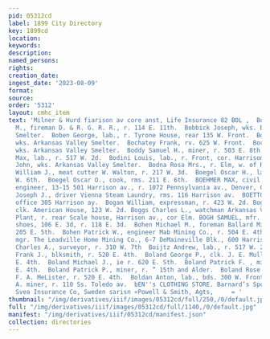```yaml
---
pid: 05312cd
label: 1899 City Directory
key: 1899cd
location: 
keywords: 
description: 
named_persons: 
rights: 
creation_date: 
ingest_date: '2023-08-09'
format: 
source: 
order: '5312'
layout: cmhc_item
text: 'Milner & Hurd fiarison av core anst, Life Insurance 82 BOL ,  Boardman Frank
  M., fireman D. & R. G. R. R., r. 114 E. 11th.  Bobbick Joseph, wks. Bi-Metallic
  Smelter.  Boben George, lab., r. Tyrone House, rear 135 W. Front.  Bochatey Edward,
  wks. Arkansas Valley Smelter.  Bochatey Frank, rv. 625 W. Front.  Bochatey Louis,
  wks. Arkansas Valley Smelter.  Boddy Samuel H., miner, r. 503 E. 8th.  Bodewenutz
  Max, lab., r. 517 W. 2d.  Bodini Louis, lab., r. Front, cor. Harrison av.  Bodner
  John, wks. Arkansas Valley Smelter.  Bodna Rosa Mrs., r. Elm, w. of R. R. crossing.  Bodno
  William J., meat cutter W. Walton, r. 217 W. 3d.  Boegel Oscar H., lab., r. 215
  W. 6th.  Boegel Oscar O., cook, rms. 211 E. 6th.  BOEHMER MAX, civil and mining
  engineer, 13-15 501 Harrison av., r. 1072 Pennsylvania av., Denver, Colo.  Boersting
  Joseph J., driver Vienna Steam Laundry, rms. 116 Harrison av.  BOETTCHER CHARLES,
  office 305 Harrison ay.  Bogan William, expressman, r. 423 W. 2d. Bogard Bernard,
  clk. American House, 123 W. 2d. Boggs Charles L., watchman Arkansas Val. Smelting
  Plant, r. rear Scale house, Harrison av., cor Elm. BOGH SAMUEL, mfr. of boots and
  shoes, 106 E. 3d, r. 118 E. 3d.  Bohen Michael M., foreman Ballard Mining Co., r.
  205 E. 5th.  Bohen Patrick W., engineer Mab Mining Co., r. 504 E. 4th  Bohn A. V.,
  mgr. The Leadville Home Mining Co., 6-7 DeMaineville Blk., 600 Harrison av.  Bohn
  Charles A., surveyor, r. 310 W. 7th  Boijtz Andrew, lab., r. 517 W. 2d.  Boland
  Frank J., blksmith, r. 520 E. 4th.  Boland George P., clk. J. E. Mulligan, r. 520
  E. 4th.  Boland Michael J., ie r. 620 E. Sth.  Boland Patrick F. , miner, t . 520
  E. 4th.  Boland Patrick P., miner, r. ” 15th and Alder.  Boland Rose Miss, clk.
  F. A. MeLister, r. 520 E. 4th.  Boldan Anton, lab., bds. 300 W. Front.  Bollen John
  A. miner, r. 110 Ss. Toledo av.  bEN''s CLOTHING STORE. Barnard’s Sporting Goods        |
  Svea Insurance Co, Sweden sarisn «Powell & Smith, Agts,     = '
thumbnail: "/img/derivatives/iiif/images/05312cd/full/250,/0/default.jpg"
full: "/img/derivatives/iiif/images/05312cd/full/1140,/0/default.jpg"
manifest: "/img/derivatives/iiif/05312cd/manifest.json"
collection: directories
---
```

